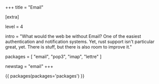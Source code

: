 +++
title = "Email"

[extra]

level = 4

intro = "What would the web be without Email? One of the easiest authentication and notification systems. Yet, rust support isn't particular great, yet. There is stuff, but there is also room to improve it."

packages = [
  "email",
  "pop3",
  "imap",
  "lettre"
]

newstag = "email"
+++

{{ packages(packages='packages') }}